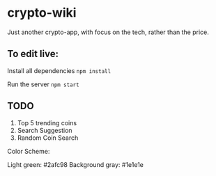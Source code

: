 # crypto-wiki
Just another crypto-app, with focus on the tech, rather than the price.

## To edit live: 

Install all dependencies
`npm install`

Run the server
`npm start`

## TODO
1) Top 5 trending coins
2) Search Suggestion
3) Random Coin Search


Color Scheme:

Light green: #2afc98
Background gray: #1e1e1e
